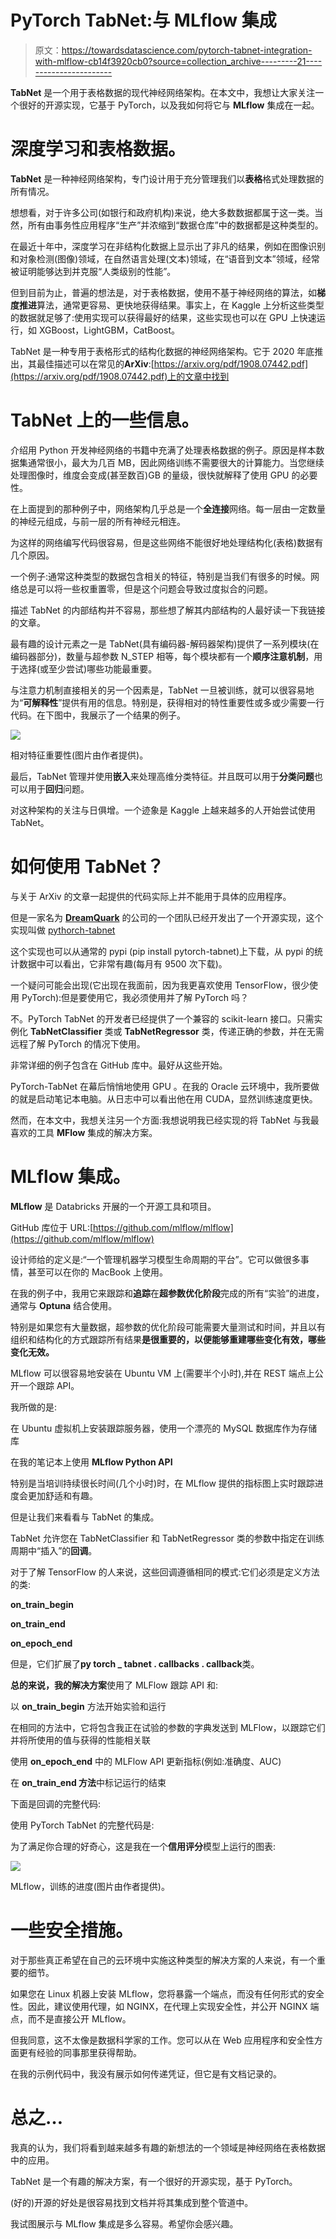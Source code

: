 # PyTorch TabNet:与 MLflow 集成

> 原文：<https://towardsdatascience.com/pytorch-tabnet-integration-with-mlflow-cb14f3920cb0?source=collection_archive---------21----------------------->

**TabNet** 是一个用于表格数据的现代神经网络架构。在本文中，我想让大家关注一个很好的开源实现，它基于 PyTorch，以及我如何将它与 **MLflow** 集成在一起。

# 深度学习和表格数据。

**TabNet** 是一种神经网络架构，专门设计用于充分管理我们以**表格**格式处理数据的所有情况。

想想看，对于许多公司(如银行和政府机构)来说，绝大多数数据都属于这一类。当然，所有由事务性应用程序“生产”并浓缩到“数据仓库”中的数据都是这种类型的。

在最近十年中，深度学习在非结构化数据上显示出了非凡的结果，例如在图像识别和对象检测(图像)领域，在自然语言处理(文本)领域，在“语音到文本”领域，经常被证明能够达到并克服“人类级别的性能”。

但到目前为止，普遍的想法是，对于表格数据，使用不基于神经网络的算法，如**梯度推进**算法，通常更容易、更快地获得结果。事实上，在 Kaggle 上分析这些类型的数据就足够了:使用实现可以获得最好的结果，这些实现也可以在 GPU 上快速运行，如 XGBoost，LightGBM，CatBoost。

TabNet 是一种专用于表格形式的结构化数据的神经网络架构。它于 2020 年底推出，其最佳描述可以在常见的**ArXiv**:[https://arxiv.org/pdf/1908.07442.pdf](https://arxiv.org/pdf/1908.07442.pdf)上的文章中找到

# TabNet 上的一些信息。

介绍用 Python 开发神经网络的书籍中充满了处理表格数据的例子。原因是样本数据集通常很小，最大为几百 MB，因此网络训练不需要很大的计算能力。当您继续处理图像时，维度会变成(甚至数百)GB 的量级，很快就解释了使用 GPU 的必要性。

在上面提到的那种例子中，网络架构几乎总是一个**全连接**网络。每一层由一定数量的神经元组成，与前一层的所有神经元相连。

为这样的网络编写代码很容易，但是这些网络不能很好地处理结构化(表格)数据有几个原因。

一个例子:通常这种类型的数据包含相关的特征，特别是当我们有很多的时候。网络总是可以将一些权重置零，但是这个问题会导致过度拟合的问题。

描述 TabNet 的内部结构并不容易，那些想了解其内部结构的人最好读一下我链接的文章。

最有趣的设计元素之一是 TabNet(具有编码器-解码器架构)提供了一系列模块(在编码器部分)，数量与超参数 N_STEP 相等，每个模块都有一个**顺序注意机制**，用于选择(或至少尝试)哪些功能最重要。

与注意力机制直接相关的另一个因素是，TabNet 一旦被训练，就可以很容易地为“**可解释性**”提供有用的信息。特别是，获得相对的特性重要性或多或少需要一行代码。在下图中，我展示了一个结果的例子。

![](img/880033435bc744468d16bde1d12c37d6.png)

相对特征重要性(图片由作者提供)。

最后，TabNet 管理并使用**嵌入**来处理高维分类特征。并且既可以用于**分类问题**也可以用于**回归**问题。

对这种架构的关注与日俱增。一个迹象是 Kaggle 上越来越多的人开始尝试使用 TabNet。

# 如何使用 TabNet？

与关于 ArXiv 的文章一起提供的代码实际上并不能用于具体的应用程序。

但是一家名为 [**DreamQuark**](https://www.dreamquark.com/) 的公司的一个团队已经开发出了一个开源实现，这个实现叫做 [pythorch-tabnet](https://github.com/dreamquark-ai/tabnet)

这个实现也可以从通常的 pypi (pip install pytorch-tabnet)上下载，从 pypi 的统计数据中可以看出，它非常有趣(每月有 9500 次下载)。

一个疑问可能会出现(它出现在我面前，因为我更喜欢使用 TensorFlow，很少使用 PyTorch):但是要使用它，我必须使用并了解 PyTorch 吗？

不。PyTorch TabNet 的开发者已经提供了一个兼容的 scikit-learn 接口。只需实例化 **TabNetClassifier** 类或 **TabNetRegressor** 类，传递正确的参数，并在无需远程了解 PyTorch 的情况下使用。

非常详细的例子包含在 GitHub 库中。最好从这些开始。

PyTorch-TabNet 在幕后悄悄地使用 GPU 。在我的 Oracle 云环境中，我所要做的就是启动笔记本电脑。从日志中可以看出他在用 CUDA，显然训练速度更快。

然而，在本文中，我想关注另一个方面:我想说明我已经实现的将 TabNet 与我最喜欢的工具 **MFlow** 集成的解决方案。

# MLflow 集成。

**MLflow** 是 Databricks 开展的一个开源工具和项目。

GitHub 库位于 URL:[https://github.com/mlflow/mlflow](https://github.com/mlflow/mlflow)

设计师给的定义是:“一个管理机器学习模型生命周期的平台”。它可以做很多事情，甚至可以在你的 MacBook 上使用。

在我的例子中，我用它来跟踪和**追踪**在**超参数优化阶段**完成的所有“实验”的进度，通常与 **Optuna** 结合使用。

特别是如果您有大量数据，超参数的优化阶段可能需要大量测试和时间，并且以有组织和结构化的方式跟踪所有结果**是很重要的，以便能够重建哪些变化有效，哪些变化无效。**

MLflow 可以很容易地安装在 Ubuntu VM 上(需要半个小时),并在 REST 端点上公开一个跟踪 API。

我所做的是:

在 Ubuntu 虚拟机上安装跟踪服务器，使用一个漂亮的 MySQL 数据库作为存储库

在我的笔记本上使用 **MLflow Python API**

特别是当培训持续很长时间(几个小时)时，在 MLflow 提供的指标图上实时跟踪进度会更加舒适和有趣。

但是让我们来看看与 TabNet 的集成。

TabNet 允许您在 TabNetClassifier 和 TabNetRegressor 类的参数中指定在训练周期中“插入”的**回调**。

对于了解 TensorFlow 的人来说，这些回调遵循相同的模式:它们必须是定义方法的类:

**on_train_begin**

**on_train_end**

**on_epoch_end**

但是，它们扩展了**py torch _ tabnet . callbacks . callback**类。

**总的来说，我的解决方案**使用了 MLFlow 跟踪 API 和:

以 **on_train_begin** 方法开始实验和运行

在相同的方法中，它将包含我正在试验的参数的字典发送到 MLFlow，以跟踪它们并将所使用的值与获得的性能相关联

使用 **on_epoch_end** 中的 MLFlow API 更新指标(例如:准确度、AUC)

在 **on_train_end 方法**中标记运行的结束

下面是回调的完整代码:

使用 PyTorch TabNet 的完整代码是:

为了满足你合理的好奇心，这是我在一个**信用评分**模型上运行的图表:

![](img/b536734d03f53c6c3dfef16825516c59.png)

MLflow，训练的进度(图片由作者提供)。

# 一些安全措施。

对于那些真正希望在自己的云环境中实施这种类型的解决方案的人来说，有一个重要的细节。

如果您在 Linux 机器上安装 MLflow，您将暴露一个端点，而没有任何形式的安全性。因此，建议使用代理，如 NGINX，在代理上实现安全性，并公开 NGINX 端点，而不是直接公开 MLflow。

但我同意，这不太像是数据科学家的工作。您可以从在 Web 应用程序和安全性方面更有经验的同事那里获得帮助。

在我的示例代码中，我没有展示如何传递凭证，但它是有文档记录的。

# 总之…

我真的认为，我们将看到越来越多有趣的新想法的一个领域是神经网络在表格数据中的应用。

TabNet 是一个有趣的解决方案，有一个很好的开源实现，基于 PyTorch。

(好的)开源的好处是很容易找到文档并将其集成到整个管道中。

我试图展示与 MLflow 集成是多么容易。希望你会感兴趣。